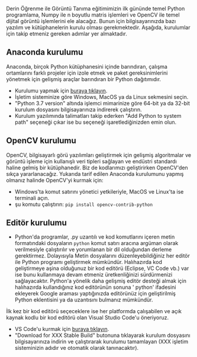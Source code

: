 ﻿Derin Öğrenme ile Görüntü Tanıma eğitimimizin ilk gününde temel Python programlama, Numpy ile n boyutlu matris işlemleri ve OpenCV ile temel dijital görüntü işlemlerini ele alacağız. Bunun için bilgisayarınızda bazı yazılım ve kütüphanelerin kurulu olması gerekmektedir. Aşağıda, kurulumlar için takip etmeniz gereken adımlar yer almaktadır. 

## Anaconda kurulumu

Anaconda, birçok Python kütüphanesini içinde barındıran, çalışma ortamlarını farklı projeler için izole etmek ve paket gereksinimlerini yönetmek için gelişmiş araçlar barındıran bir Python dağıtımıdır.

 * Kurulumu yapmak için [buraya tıklayın](https://www.anaconda.com/distribution/).
 * İşletim sisteminize göre Windows, MacOS ya da Linux sekmesini seçin.
 * "Python 3.7 version" altında işlemci mimarinize göre 64-bit ya da 32-bit kurulum dosyasını bilgisayarınıza indirerek çalıştırın.
 * Kurulum yazılımında talimatları takip ederken "Add Python to system path" seçeneği çıkar ise bu seçeneği işaretlediğinizden emin olun.

## OpenCV kurulumu

OpenCV, bilgisayarlı görü yazılımları geliştirmek için gelişmiş algoritmalar ve görüntü işleme için kullanışlı veri tipleri sağlayan ve endüstri standardı haline gelmiş bir kütüphanedir. Biz de kodlarımızı geliştirirken OpenCV'den sıkça yararlanacağız. Yukarıda tarif edilen Anaconda kurulumunu yapmış olmanız halinde OpenCV'yi kurmak için:

 * Windows'ta komut satırını yönetici yetkileriyle, MacOS ve Linux'ta ise terminali açın.
 * şu komutu çalıştırın: `pip install opencv-contrib-python`


## Editör kurulumu

 * Python'da programlar, .py uzantılı ve kod komutlarını içeren metin formatındaki dosyaların `python` komut satırı aracına argüman olarak verilmesiyle çalıştırılır ve yorumlanan bir dil olduğundan derleme gerektirmez. Dolayısıyla Metin dosyalarını düzenleyebildiğiniz her editör ile Python programı geliştirmek mümkündür. Halıhazırda kod geliştirmeye aşina olduğunuz bir kod editörü (Eclipse, VC Code vb.) var ise bunu kullanmaya devam etmeniz üretkenliğinizi sürdürmenizi sağlayacaktır. Python'a yönelik  daha gelişmiş editör desteği almak için halıhazırda kullandığınız kod editörünün sonuna ' python' ifadesini ekleyerek Google araması yaptığınızda editörünüz için geliştirilmiş Python eklentisini ya da uzantısını bulmanız mümkündür.

İlk kez bir kod editörü seçeceklere ise her platformda çalışabilen ve açık kaynak kodlu bir kod editörü olan Visual Studio Code'u öneriyoruz.

 * VS Code'u kurmak için [buraya tıklayın](https://code.visualstudio.com/).
 * "Download for XXX Stable Build" butonuna tıklayarak kurulum dosyasını bilgisayarınıza indirin ve çalıştırarak kurulumu tamamlayan (XXX işletim sisteminizin adıdır ve otomatik olarak tanınacaktır).
